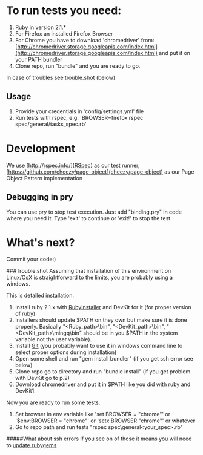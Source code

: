 # To run tests you need:
1. Ruby in version 2.1.*
2. For Firefox an installed Firefox Browser
3. For Chrome you have to download 'chromedriver' from:
[http://chromedriver.storage.googleapis.com/index.html](http://chromedriver.storage.googleapis.com/index.html)
and put it on your PATH bundler
4. Clone repo, run "bundle" and you are ready to go. 

In case of troubles see trouble.shot (below)

## Usage
1. Provide your credentials in 'config/settings.yml' file
2. Run tests with rspec, e.g: 'BROWSER=firefox rspec spec/general/tasks_spec.rb'

# Development
We use [http://rspec.info/](RSpec) as our test runner, [https://github.com/cheezy/page-object](cheezy/page-object) as our Page-Object Pattern implementation

## Debugging in pry
You can use pry to stop test execution. Just add "binding.pry" in code where you need it. 
Type 'exit' to continue or 'exit!' to stop the test.

# What's next?
Commit your code:)

###Trouble.shot
Assuming that installation of this environment on Linux/OsX is straightforward to the limits, you are probably using a windows.

This is detailed installation:

1. Install ruby 2.1.x with [RubyInstaller](http://rubyinstaller.org/downloads/) and DevKit for it (for proper version of ruby)
2. Installers should update $PATH on they own but make sure it is done properly. Basically "<Ruby_path>\bin", "<DevKit_path>\bin", "<DevKit_path>\mingq\bin" should be in you $PATH in the system variable not the user variable).
3. Install [Git](http://git-scm.com/book/en/v2/Getting-Started-Installing-Git) (you probably want to use it in windows command line to select proper options during installation)
4. Open some shell and run "gem install bundler" (if you get ssh error see below)
5. Clone repo go to directory and run "bundle install" (if you get problem with DevKit go to p.2)
6. Download chromedriver and put it in $PATH like you did with ruby and DevKit1. 

Now you are ready to run some tests.

1. Set browser in env variable like 'set BROWSER = "chrome"' or '$env:BROWSER = "chrome"' or 'setx BROWSER "chrome"' or whatever 
2. Go to repo path and run tests "rspec spec\general\<your_spec>.rb"

#####What about ssh errors
If you see on of those it means you will need to [update rubygems](https://gist.github.com/luislavena/f064211759ee0f806c88#installing-using-update-packages-new)